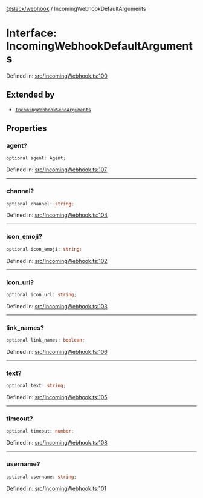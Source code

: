 [@slack/webhook](../index.md) / IncomingWebhookDefaultArguments

# Interface: IncomingWebhookDefaultArguments

Defined in: [src/IncomingWebhook.ts:100](https://github.com/slackapi/node-slack-sdk/blob/main/packages/webhook/src/IncomingWebhook.ts#L100)

## Extended by

- [`IncomingWebhookSendArguments`](IncomingWebhookSendArguments.md)

## Properties

### agent?

```ts
optional agent: Agent;
```

Defined in: [src/IncomingWebhook.ts:107](https://github.com/slackapi/node-slack-sdk/blob/main/packages/webhook/src/IncomingWebhook.ts#L107)

***

### channel?

```ts
optional channel: string;
```

Defined in: [src/IncomingWebhook.ts:104](https://github.com/slackapi/node-slack-sdk/blob/main/packages/webhook/src/IncomingWebhook.ts#L104)

***

### icon\_emoji?

```ts
optional icon_emoji: string;
```

Defined in: [src/IncomingWebhook.ts:102](https://github.com/slackapi/node-slack-sdk/blob/main/packages/webhook/src/IncomingWebhook.ts#L102)

***

### icon\_url?

```ts
optional icon_url: string;
```

Defined in: [src/IncomingWebhook.ts:103](https://github.com/slackapi/node-slack-sdk/blob/main/packages/webhook/src/IncomingWebhook.ts#L103)

***

### link\_names?

```ts
optional link_names: boolean;
```

Defined in: [src/IncomingWebhook.ts:106](https://github.com/slackapi/node-slack-sdk/blob/main/packages/webhook/src/IncomingWebhook.ts#L106)

***

### text?

```ts
optional text: string;
```

Defined in: [src/IncomingWebhook.ts:105](https://github.com/slackapi/node-slack-sdk/blob/main/packages/webhook/src/IncomingWebhook.ts#L105)

***

### timeout?

```ts
optional timeout: number;
```

Defined in: [src/IncomingWebhook.ts:108](https://github.com/slackapi/node-slack-sdk/blob/main/packages/webhook/src/IncomingWebhook.ts#L108)

***

### username?

```ts
optional username: string;
```

Defined in: [src/IncomingWebhook.ts:101](https://github.com/slackapi/node-slack-sdk/blob/main/packages/webhook/src/IncomingWebhook.ts#L101)
